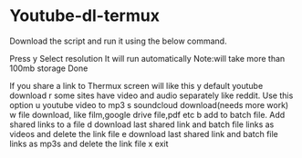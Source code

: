 # Youtube-dl-termux
Download the script and run it using the below command.

Press y
Select resolution
It will run automatically
  Note:will take more than 100mb storage 
Done

If you share a link to Thermux screen will like this
  y default youtube download
  r some sites have video and audio separately like reddit. Use this option
  u youtube video to mp3
  s soundcloud download(needs more work)
  w file download, like film,google drive file,pdf etc
  b add to batch file. Add shared links to a file
  d download last shared link and batch file links as videos and delete the link file
  e  download last shared link and batch file links as mp3s and delete the link file
  x exit
  
 




